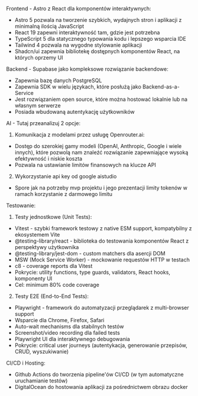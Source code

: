 Frontend - Astro z React dla komponentów interaktywnych:
- Astro 5 pozwala na tworzenie szybkich, wydajnych stron i aplikacji z minimalną ilością JavaScript
- React 19 zapewni interaktywność tam, gdzie jest potrzebna
- TypeScript 5 dla statycznego typowania kodu i lepszego wsparcia IDE
- Tailwind 4 pozwala na wygodne stylowanie aplikacji
- Shadcn/ui zapewnia bibliotekę dostępnych komponentów React, na których oprzemy UI

Backend - Supabase jako kompleksowe rozwiązanie backendowe:
- Zapewnia bazę danych PostgreSQL
- Zapewnia SDK w wielu językach, które posłużą jako Backend-as-a-Service
- Jest rozwiązaniem open source, które można hostować lokalnie lub na własnym serwerze
- Posiada wbudowaną autentykację użytkowników

AI - Tutaj przeanalizuj 2 opcje:
1. Komunikacja z modelami przez usługę Openrouter.ai:
- Dostęp do szerokiej gamy modeli (OpenAI, Anthropic, Google i wiele innych), które pozwolą nam znaleźć rozwiązanie zapewniające wysoką efektywność i niskie koszta
- Pozwala na ustawianie limitów finansowych na klucze API
2. Wykorzystanie api key od google aistudio
- Spore jak na potrzeby mvp projektu i jego prezentacji limity tokenów w ramach korzystanie z darmowego limitu

Testowanie:
1. Testy jednostkowe (Unit Tests):
- Vitest - szybki framework testowy z native ESM support, kompatybilny z ekosystemem Vite
- @testing-library/react - biblioteka do testowania komponentów React z perspektywy użytkownika
- @testing-library/jest-dom - custom matchers dla asercji DOM
- MSW (Mock Service Worker) - mockowanie requestów HTTP w testach
- c8 - coverage reports dla Vitest
- Pokrycie: utility functions, type guards, validators, React hooks, komponenty UI
- Cel: minimum 80% code coverage

2. Testy E2E (End-to-End Tests):
- Playwright - framework do automatyzacji przeglądarek z multi-browser support
- Wsparcie dla Chrome, Firefox, Safari
- Auto-wait mechanisms dla stabilnych testów
- Screenshot/video recording dla failed tests
- Playwright UI dla interaktywnego debugowania
- Pokrycie: critical user journeys (autentykacja, generowanie przepisów, CRUD, wyszukiwanie)

CI/CD i Hosting:
- Github Actions do tworzenia pipeline'ów CI/CD (w tym automatyczne uruchamianie testów)
- DigitalOcean do hostowania aplikacji za pośrednictwem obrazu docker